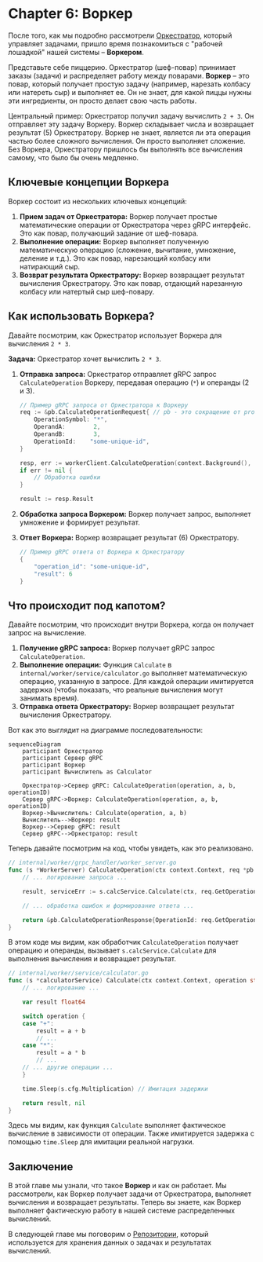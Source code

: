 # Chapter 6: Воркер

После того, как мы подробно рассмотрели [Оркестратор](05_оркестратор.md), который управляет задачами, пришло время познакомиться с "рабочей лошадкой" нашей системы – **Воркером**.

Представьте себе пиццерию. Оркестратор (шеф-повар) принимает заказы (задачи) и распределяет работу между поварами. **Воркер** – это повар, который получает простую задачу (например, нарезать колбасу или натереть сыр) и выполняет ее. Он не знает, для какой пиццы нужны эти ингредиенты, он просто делает свою часть работы.

Центральный пример: Оркестратор получил задачу вычислить `2 + 3`. Он отправляет эту задачу Воркеру. Воркер складывает числа и возвращает результат (5) Оркестратору. Воркер не знает, является ли эта операция частью более сложного вычисления. Он просто выполняет сложение. Без Воркера, Оркестратору пришлось бы выполнять все вычисления самому, что было бы очень медленно.

## Ключевые концепции Воркера

Воркер состоит из нескольких ключевых концепций:

1.  **Прием задач от Оркестратора:** Воркер получает простые математические операции от Оркестратора через gRPC интерфейс. Это как повар, получающий задание от шеф-повара.
2.  **Выполнение операции:** Воркер выполняет полученную математическую операцию (сложение, вычитание, умножение, деление и т.д.). Это как повар, нарезающий колбасу или натирающий сыр.
3.  **Возврат результата Оркестратору:** Воркер возвращает результат вычисления Оркестратору. Это как повар, отдающий нарезанную колбасу или натертый сыр шеф-повару.

## Как использовать Воркера?

Давайте посмотрим, как Оркестратор использует Воркера для вычисления `2 * 3`.

**Задача:** Оркестратор хочет вычислить `2 * 3`.

1.  **Отправка запроса:** Оркестратор отправляет gRPC запрос `CalculateOperation` Воркеру, передавая операцию (`*`) и операнды (2 и 3).

    ```go
    // Пример gRPC запроса от Оркестратора к Воркеру
    req := &pb.CalculateOperationRequest{ // pb - это сокращение от proto/gen/worker
        OperationSymbol: "*",
        OperandA:        2,
        OperandB:        3,
        OperationId:    "some-unique-id",
    }

    resp, err := workerClient.CalculateOperation(context.Background(), req)
    if err != nil {
        // Обработка ошибки
    }

    result := resp.Result
    ```

2.  **Обработка запроса Воркером:** Воркер получает запрос, выполняет умножение и формирует результат.

3.  **Ответ Воркера:** Воркер возвращает результат (6) Оркестратору.

    ```go
    // Пример gRPC ответа от Воркера к Оркестратору
    {
        "operation_id": "some-unique-id",
        "result": 6
    }
    ```

## Что происходит под капотом?

Давайте посмотрим, что происходит внутри Воркера, когда он получает запрос на вычисление.

1.  **Получение gRPC запроса:** Воркер получает gRPC запрос `CalculateOperation`.
2.  **Выполнение операции:**  Функция `Calculate` в `internal/worker/service/calculator.go` выполняет математическую операцию, указанную в запросе. Для каждой операции имитируется задержка (чтобы показать, что реальные вычисления могут занимать время).
3.  **Отправка ответа Оркестратору:** Воркер возвращает результат вычисления Оркестратору.

Вот как это выглядит на диаграмме последовательности:

```mermaid
sequenceDiagram
    participant Оркестратор
    participant Сервер gRPC
    participant Воркер
    participant Вычислитель as Calculator

    Оркестратор->Сервер gRPC: CalculateOperation(operation, a, b, operationID)
    Сервер gRPC->Воркер: CalculateOperation(operation, a, b, operationID)
    Воркер->Вычислитель: Calculate(operation, a, b)
    Вычислитель-->Воркер: result
    Воркер-->Сервер gRPC: result
    Сервер gRPC-->Оркестратор: result
```

Теперь давайте посмотрим на код, чтобы увидеть, как это реализовано.

```go
// internal/worker/grpc_handler/worker_server.go
func (s *WorkerServer) CalculateOperation(ctx context.Context, req *pb.CalculateOperationRequest) (*pb.CalculateOperationResponse, error) {
	// ... логирование запроса ...

	result, serviceErr := s.calcService.Calculate(ctx, req.GetOperationSymbol(), req.GetOperandA(), req.GetOperandB())

	// ... обработка ошибок и формирование ответа ...

	return &pb.CalculateOperationResponse{OperationId: req.GetOperationId(), Result: result}, nil
}
```

В этом коде мы видим, как обработчик `CalculateOperation` получает операцию и операнды, вызывает `s.calcService.Calculate` для выполнения вычисления и возвращает результат.

```go
// internal/worker/service/calculator.go
func (s *calculatorService) Calculate(ctx context.Context, operation string, a, b float64) (float64, error) {
	// ... логирование ...

	var result float64

	switch operation {
	case "+":
		result = a + b
		// ...
	case "*":
		result = a * b
		// ...
	// ... другие операции ...
	}

	time.Sleep(s.cfg.Multiplication) // Имитация задержки

	return result, nil
}
```

Здесь мы видим, как функция `Calculate` выполняет фактическое вычисление в зависимости от операции. Также имитируется задержка с помощью `time.Sleep` для имитации реальной нагрузки.

## Заключение

В этой главе мы узнали, что такое **Воркер** и как он работает. Мы рассмотрели, как Воркер получает задачи от Оркестратора, выполняет вычисления и возвращает результаты. Теперь вы знаете, как Воркер выполняет фактическую работу в нашей системе распределенных вычислений.

В следующей главе мы поговорим о [Репозитории](07_репозиторий.md), который используется для хранения данных о задачах и результатах вычислений.